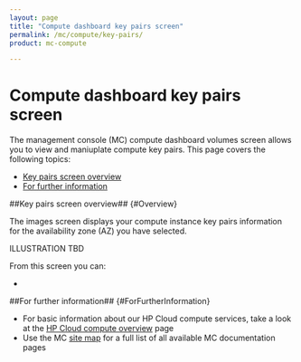 ```yaml
---
layout: page
title: "Compute dashboard key pairs screen"
permalink: /mc/compute/key-pairs/
product: mc-compute

---
```

# Compute dashboard key pairs screen

The management console (MC) compute dashboard volumes screen allows you to view and maniuplate compute key pairs.  This page covers the following topics:

* [Key pairs screen overview](#Overview)
* [For further information](#ForFurtherInformation)

##Key pairs screen overview## {#Overview}

The images screen displays your compute instance key pairs information for the availability zone (AZ) you have selected.

ILLUSTRATION TBD

From this screen you can:

* []()

##For further information## {#ForFurtherInformation}

* For basic information about our HP Cloud compute services, take a look at the [HP Cloud compute overview](/compute/) page
* Use the MC [site map](/mc/sitemap) for a full list of all available MC documentation pages
